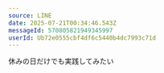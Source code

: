 ```yaml
---
source: LINE
date: 2025-07-21T00:34:46.543Z
messageId: 570805821949345997
userId: Ub72e0555cbf4df6c5440b4dc7993c71d
---
```


休みの日だけでも実践してみたい